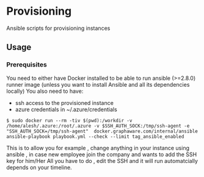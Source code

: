 # Provisioning

Ansible scripts for provisioning  instances

## Usage
### Prerequisites

You need to either have Docker installed to be able to run ansible (>=2.8.0) runner image (unless you want to install Ansible and all its dependencies locally)
You also need to have:
- ssh access to the provisioned instance
- azure credentials in ~/.azure/credentials

~~~
$ sudo docker run --rm -tiv $(pwd):/workdir -v /home/alesh/.azure:/root/.azure -v $SSH_AUTH_SOCK:/tmp/ssh-agent -e "SSH_AUTH_SOCK=/tmp/ssh-agent"  docker.graphaware.com/internal/ansible ansible-playbook playbook.yml --check --limit tag_ansible_enabled
~~~

This is to allow you for example , change anything in your instance using ansible , in case new employee join the company and wants to add the SSH key for him/Her
All you have to do , edit the SSH and it will run automatcially depends on your timeline. 